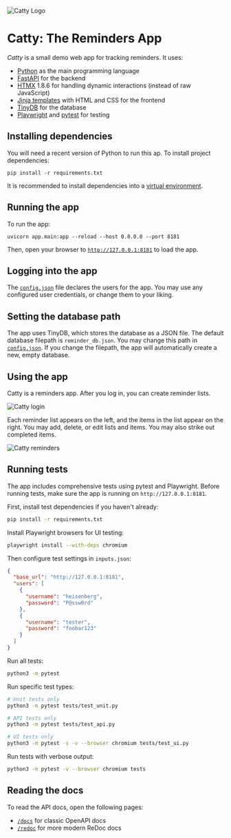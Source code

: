 ![Catty Logo](static/img/logos/catty-100px.png)

# Catty: The Reminders App

*Catty* is a small demo web app for tracking reminders.
It uses:

* [Python](https://www.python.org/) as the main programming language
* [FastAPI](https://fastapi.tiangolo.com/) for the backend
* [HTMX](https://htmx.org/) 1.8.6 for handling dynamic interactions (instead of raw JavaScript)
* [Jinja templates](https://jinja.palletsprojects.com/en/3.1.x/) with HTML and CSS for the frontend
* [TinyDB](https://tinydb.readthedocs.io/en/latest/index.html) for the database
* [Playwright](https://playwright.dev/python/) and [pytest](https://docs.pytest.org/) for testing

## Installing dependencies

You will need a recent version of Python to run this ap.
To install project dependencies:

```
pip install -r requirements.txt
```

It is recommended to install dependencies into a [virtual environment](https://docs.python.org/3/library/venv.html).


## Running the app

To run the app:

```
uvicorn app.main:app --reload --host 0.0.0.0 --port 8181
```

Then, open your browser to [`http://127.0.0.1:8181`](http://127.0.0.1:8181) to load the app.



## Logging into the app

The [`config.json`](config.json) file declares the users for the app.
You may use any configured user credentials, or change them to your liking.

## Setting the database path

The app uses TinyDB, which stores the database as a JSON file.
The default database filepath is `reminder_db.json`.
You may change this path in [`config.json`](config.json).
If you change the filepath, the app will automatically create a new, empty database.


## Using the app

Catty is a reminders app.
After you log in, you can create reminder lists.

![Catty login](static/img/readme/catty-login.png)

Each reminder list appears on the left,
and the items in the list appear on the right.
You may add, delete, or edit lists and items.
You may also strike out completed items.

![Catty reminders](static/img/readme/catty-reminders.png)


## Running tests

The app includes comprehensive tests using pytest and Playwright. Before running tests, make sure the app is running on `http://127.0.0.1:8181`.

First, install test dependencies if you haven't already:

```bash
pip install -r requirements.txt
```

Install Playwright browsers for UI testing:

```bash
playwright install --with-deps chromium
```

Then configure test settings in `inputs.json`:

```json
{
  "base_url": "http://127.0.0.1:8181",
  "users": [
    {
      "username": "heisenberg",
      "password": "P@ssw0rd"
    },
    {
      "username": "tester", 
      "password": "foobar123"
    }
  ]
}
```

Run all tests:

```bash
python3 -m pytest
```

Run specific test types:

```bash
# Unit tests only
python3 -m pytest tests/test_unit.py

# API tests only  
python3 -m pytest tests/test_api.py

# UI tests only
python3 -m pytest -s -v --browser chromium tests/test_ui.py
```

Run tests with verbose output:

```bash
python3 -m pytest -v --browser chromium tests
```

## Reading the docs

To read the API docs, open the following pages:

* [`/docs`](http://127.0.0.1:8181/docs) for classic OpenAPI docs
* [`/redoc`](http://127.0.0.1:8181/redoc) for more modern ReDoc docs
